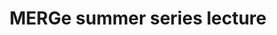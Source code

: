 ---
title: "MERGe summer series lecture"
project_id: 
conf_date: 2007-07-06
conference_id: ""
presenters:
   - peter_bandettini
summary: "<p>MERGe summer series lecture, NIH, Bethesda, MD</p>"
file: /assets/presentations/T211.ppt
filename: T211.ppt
layout: presentation
---